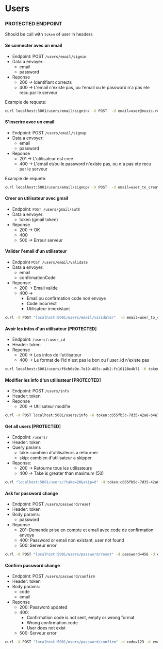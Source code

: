 # Users

### PROTECTED ENDPOINT

Should be call with `token` of user in headers

#### Se connecter avec un email

* Endpoint: POST `/users/email/signin`
* Data a envoyer:
    * email
    * password
* Reponse
    * 200 -> Identifiant corrects
    * 400 -> L'email n'existe pas, ou l'email ou le password n'a pas ete recu par le serveur

Example de requete:

```bash
curl localhost:5001/users/email/signin/ -X POST  -d email=user@music.room -d password=123
```

#### S'inscrire avec un email

* Endpoint: POST `/users/email/signup`
* Data a envoyer:
    * email
    * password
* Reponse
    * 201 -> L'utilisateur est cree
    * 400 -> L'email et/ou le password n'existe pas, ou n'a pas ete recu par le serveur

Example de requete:

```bash
curl localhost:5001/users/email/signup/ -X POST  -d email=user_to_create@music.room -d password=123
```

#### Creer un utilisateur avec gmail

* Endpoint: `POST /users/gmail/auth`
* Data a envoyer:
    * token (gmail token)
* Reponse
    * 200 -> OK
    * 400
    * 500 -> Erreur serveur

#### Valider l'email d'un utilisateur

* Endpoint `POST /users/email/validate`
* Data a envoyer:
    * email
    * confirmationCode
* Reponse:
    * 200 -> Email valide
    * 400 ->
        * Email ou confirmation code non envoye
        * Code incorrect
        * Utilisateur innexistant

```bash
curl -X POST "localhost:5001/users/email/validate/"  -d email=user_to_create@music.room -d confirmationCode=4242
```

#### Avoir les infos d'un utilisateur [PROTECTED]

* Endpoint: `/users/:user_id`
* Header: token
* Reponse
    * 200 -> Les infos de l'utilisateur
    * 400 -> Le format de l'id n'est pas le bon ou l'user_id n'existe pas


```bash
curl localhost:5001/users/f6cb6e9e-7e19-485c-a4b2-fc10128e4b71 -H token:c055fb5c-7d35-42a8-b4e7-a20a706d999b
```

#### Modifier les info d'un utilisateur [PROTECTED]

* Endpoint: POST `/users/info`
* Header: token
* Reponse
  * 200 -> Utilisateur modifie


```bash
curl -X POST localhost:5001/users/info -H token:c055fb5c-7d35-42a8-b4e7-a20a706d999b -d email=test@email.com 
```


#### Get all users [PROTECTED]

* Endpoint: `/users/`
* Header: token
* Query params
    * take: combien d'utilisateurs a retourner
    * skip: combien d'utilisateur a skipper
* Reponse:
    * 200 -> Retourne tous les utilisateurs
    * 400 -> Take is greater than maximum (50)

```bash
curl "localhost:5001/users/?take=20&skip=0" -H token:c055fb5c-7d35-42a8-b4e7-a20a706d999b
```

#### Ask for password change

* Endpoint: POST `/users/password/reset`
* Header: token
* Body params:
    * password
* Reponse
    * 201: Demande prise en compte et email avec code de confirmation envoye
    * 400: Password or email non existant, user not found
    * 500: Serveur error

```bash
curl -X POST "localhost:5001/users/password/reset" -d password=456 -d email=user@music.room
```

#### Confirm password change

* Endpoint: POST `/users/password/confirm`
* Header: token
* Body params:
    * code
    * email
* Reponse
    * 200: Password updated
    * 400:
        * Confirmation code is not sent, empty or wrong format
        * Wrong confirmation code
        * User does not exist
    * 500: Serveur error

```bash
curl -X POST "localhost:5001/users/password/confirm" -d code=123 -d email=user@music.room
```
